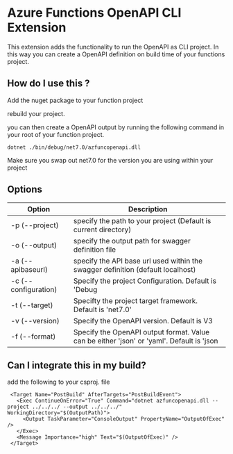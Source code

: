 # Azure Functions OpenAPI CLI Extension

This extension adds the functionality to run the OpenAPI as CLI project. In this way you can create a OpenAPI definition on build time of your functions project.

## How do I use this ?

Add the nuget package to your function project

<PackageReference Include="Microsoft.Azure.Functions.Worker.Extensions.OpenApi.CLI" Version="1.0.3" />

rebuild your project.

you can then create a OpenAPI output by running the following command in your root of your function project.

`dotnet ./bin/debug/net7.0/azfuncopenapi.dll`

Make sure you swap out net7.0 for the version you are using within your project

## Options

| Option               | Description                                                                               |
| -------------------- | ----------------------------------------------------------------------------------------- |
| -p (--project)       | specify the path to your project (Default is current directory)                           |
| -o (--output)        | specify the output path for swagger definition file                                       |
| -a (--apibaseurl)    | specify the API base url used within the swagger definition (default localhost)           |
| -c (--configuration) | Specify the project Configuration. Default is 'Debug                                      |
| -t (--target)        | Specifty the project target framework. Default is 'net7.0'                                |
| -v (--version)       | Specify the OpenAPI version. Default is V3                                                |
| -f (--format)        | Specify the OpenAPI output format. Value can be either 'json' or 'yaml'. Default is 'json |

## Can I integrate this in my build?

add the following to your csproj. file

```
 <Target Name="PostBuild" AfterTargets="PostBuildEvent">
   <Exec ContinueOnError="True" Command="dotnet azfuncopenapi.dll --project ../../../ --output ../../../" WorkingDirectory="$(OutputPath)">
     <Output TaskParameter="ConsoleOutput" PropertyName="OutputOfExec" />
   </Exec>
   <Message Importance="high" Text="$(OutputOfExec)" />
 </Target>

```
